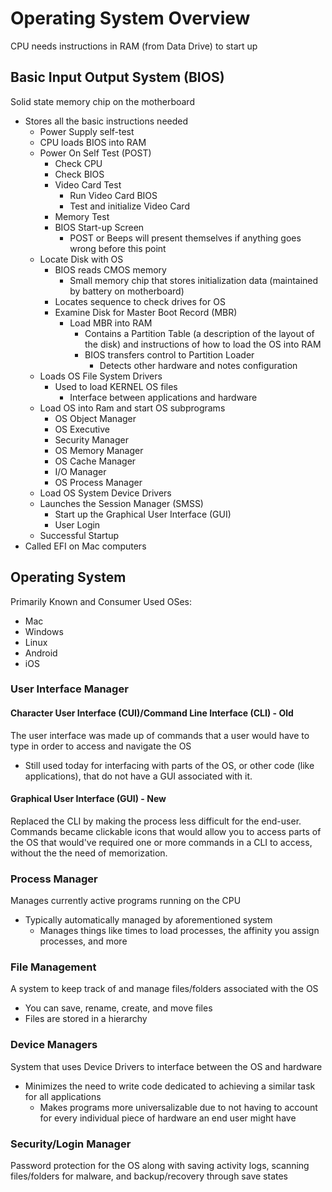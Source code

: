 # Operating System Overview
CPU needs instructions in RAM (from Data Drive) to start up
## Basic Input Output System (BIOS)
Solid state memory chip on the motherboard
- Stores all the basic instructions needed
	- Power Supply self-test
	- CPU loads BIOS into RAM
	- Power On Self Test (POST)
		- Check CPU
		- Check BIOS
		- Video Card Test
			- Run Video Card BIOS
			- Test and initialize Video Card
		- Memory Test
		- BIOS Start-up Screen
			- POST or Beeps will present themselves if anything goes wrong before this point
	- Locate Disk with OS
		- BIOS reads CMOS memory
			- Small memory chip that stores initialization data (maintained by battery on motherboard)
		- Locates sequence to check drives for OS
		- Examine Disk for Master Boot Record (MBR)
			- Load MBR into RAM
				- Contains a Partition Table (a description of the layout of the disk) and instructions of how to load the OS into RAM
				- BIOS transfers control to Partition Loader
					- Detects other hardware and notes configuration
	- Loads OS File System Drivers
		- Used to load KERNEL OS files
			- Interface between applications and hardware
	- Load OS into Ram and start OS subprograms
		- OS Object Manager
		- OS Executive
		- Security Manager
		- OS Memory Manager
		- OS Cache Manager
		- I/O Manager
		- OS Process Manager
	- Load OS System Device Drivers
	- Launches the Session Manager (SMSS)
		- Start up the Graphical User Interface (GUI)
		- User Login
	- Successful Startup
- Called EFI on Mac computers
## Operating System
Primarily Known and Consumer Used OSes:
- Mac
- Windows
- Linux
- Android
- iOS
### User Interface Manager
#### Character User Interface (CUI)/Command Line Interface (CLI) - Old
The user interface was made up of commands that a user would have to type in order to access and navigate the OS
- Still used today for interfacing with parts of the OS, or other code (like applications), that do not have a GUI associated with it.
#### Graphical User Interface (GUI) - New
Replaced the CLI by making the process less difficult for the end-user. Commands became clickable icons that would allow you to access parts of the OS that would've required one or more commands in a CLI to access, without the the need of memorization.
### Process Manager
Manages currently active programs running on the CPU
- Typically automatically managed by aforementioned system
	- Manages things like times to load processes, the affinity you assign processes, and more
### File Management
A system to keep track of and manage files/folders associated with the OS
- You can save, rename, create, and move files
- Files are stored in a hierarchy
### Device Managers
System that uses Device Drivers to interface between the OS and hardware
- Minimizes the need to write code dedicated to achieving a similar task for all applications
	- Makes programs more universalizable due to not having to account for every individual piece of hardware an end user might have
### Security/Login Manager
Password protection for the OS along with saving activity logs, scanning files/folders for malware, and backup/recovery through save states